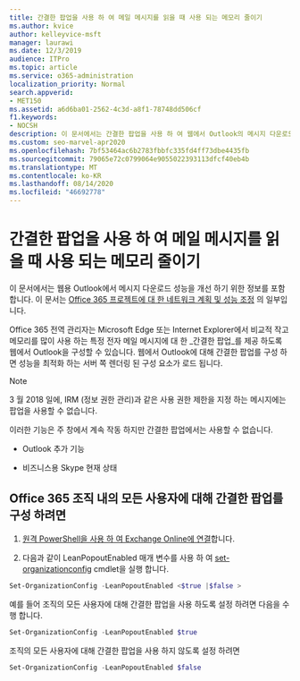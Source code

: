 ```yaml
---
title: 간결한 팝업을 사용 하 여 메일 메시지를 읽을 때 사용 되는 메모리 줄이기
ms.author: kvice
author: kelleyvice-msft
manager: laurawi
ms.date: 12/3/2019
audience: ITPro
ms.topic: article
ms.service: o365-administration
localization_priority: Normal
search.appverid:
- MET150
ms.assetid: a6d6ba01-2562-4c3d-a8f1-78748dd506cf
f1.keywords:
- NOCSH
description: 이 문서에서는 간결한 팝업을 사용 하 여 웹에서 Outlook의 메시지 다운로드 성능을 개선 하는 방법에 대해 설명 합니다.
ms.custom: seo-marvel-apr2020
ms.openlocfilehash: 7bf53464ac6b2783fbbfc335fd4ff73dbe4435fb
ms.sourcegitcommit: 79065e72c0799064e9055022393113dfcf40eb4b
ms.translationtype: MT
ms.contentlocale: ko-KR
ms.lasthandoff: 08/14/2020
ms.locfileid: "46692778"
---
```

# <a name="use-lean-popouts-to-reduce-memory-used-when-reading-mail-messages"></a>간결한 팝업을 사용 하 여 메일 메시지를 읽을 때 사용 되는 메모리 줄이기

이 문서에서는 웹용 Outlook에서 메시지 다운로드 성능을 개선 하기 위한 정보를 포함 합니다. 이 문서는 [Office 365 프로젝트에 대 한 네트워크 계획 및 성능 조정](https://aka.ms/tune) 의 일부입니다.
  
Office 365 전역 관리자는 Microsoft Edge 또는 Internet Explorer에서 비교적 작고 메모리를 많이 사용 하는 특정 전자 메일 메시지에 대 한 _간결한 팝업_를 제공 하도록 웹에서 Outlook을 구성할 수 있습니다. 웹에서 Outlook에 대해 간결한 팝업를 구성 하면 성능을 최적화 하는 서버 쪽 렌더링 된 구성 요소가 로드 됩니다.
  
> [!NOTE]
> 3 월 2018 일에, IRM (정보 권한 관리)과 같은 사용 권한 제한을 지정 하는 메시지에는 팝업을 사용할 수 없습니다.
  
이러한 기능은 주 창에서 계속 작동 하지만 간결한 팝업에서는 사용할 수 없습니다.
  
- Outlook 추가 기능
  
- 비즈니스용 Skype 현재 상태
  
## <a name="to-configure-lean-popouts-for-all-users-within-your-office-365-organization"></a>Office 365 조직 내의 모든 사용자에 대해 간결한 팝업를 구성 하려면
  
1. [원격 PowerShell을 사용 하 여 Exchange Online에 연결](https://technet.microsoft.com/library/jj984289%28v=exchg.150%29.aspx )합니다.
  
2. 다음과 같이 LeanPopoutEnabled 매개 변수를 사용 하 여 [set-organizationconfig](https://technet.microsoft.com/library/aa997443%28v=exchg.160%29.aspx) cmdlet을 실행 합니다.

  ```powershell
  Set-OrganizationConfig -LeanPopoutEnabled <$true |$false >
  ```

  예를 들어 조직의 모든 사용자에 대해 간결한 팝업을 사용 하도록 설정 하려면 다음을 수행 합니다.
  
  ```powershell
  Set-OrganizationConfig -LeanPopoutEnabled $true
  ```

  조직의 모든 사용자에 대해 간결한 팝업을 사용 하지 않도록 설정 하려면

  ```powershell
  Set-OrganizationConfig -LeanPopoutEnabled $false
  ```
